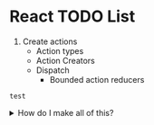 # React TODO List

1) Create actions
    * Action types
    * Action Creators
    * Dispatch
        * Bounded action reducers
```
test
```
<details>
<summary>How do I make all of this?</summary>
<br>

```
const ADD_TODO = 'ADD_TODO';
const TOGGLE_TODO = 'TOGGLE_TODO';


```
</details>
